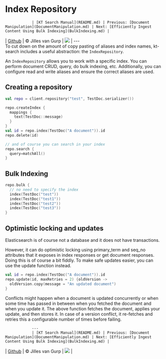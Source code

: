 # Index Repository 

                | [KT Search Manual](README.md) | Previous: [Document Manipulation](DocumentManipulation.md) | Next: [Efficiently Ingest Content Using Bulk Indexing](BulkIndexing.md) |
| [Github](https://github.com/jillesvangurp/kt-search) | &copy; Jilles van Gurp | [![](https://jitpack.io/v/jillesvangurp/kt-search.svg)](https://jitpack.io/#jillesvangurp/kt-search) |
                ---                
                To cut down on the amount of copy pasting of aliases and index names, kt-search includes 
a useful abstraction: the `IndexRepository`.

An `IndexRepository` allows you to work with a specific index. You can perform document CRUD, query,
do bulk indexing, etc. Additionally, you can configure read and write aliases and ensure the correct
aliases are used.

## Creating a repository

```kotlin
val repo = client.repository("test", TestDoc.serializer())

repo.createIndex {
  mappings {
    text(TestDoc::message)
  }
}
val id = repo.index(TestDoc("A document")).id
repo.delete(id)

// and of course you can search in your index
repo.search {
  query=matchAll()
}
```

## Bulk Indexing

```kotlin
repo.bulk {
  // no need to specify the index
  index(TestDoc("test"))
  index(TestDoc("test1"))
  index(TestDoc("test2"))
  index(TestDoc("test3"))
}
```

## Optimistic locking and updates

Elasticsearch is of course not a database and it does not have transactions.

However, it can do optimistic locking using primary_term and seq_no attributes that it exposes in 
index responses or get document responses. Doing this is of course a bit fiddly. To make safe updates
easier, you can use the update function instead.

```kotlin
val id = repo.index(TestDoc("A document")).id
repo.update(id, maxRetries = 2) {oldVersion ->
  oldVersion.copy(message = "An updated document")
}
```

Conflicts might happen when a document is updated concurrently or when some time has 
passed in between when you fetched the document and when you update it. The above function 
fetches the document, applies your update, and then stores it. In case of a version conflict,
it re-fetches and retries this a configurable number of times before failing.            


                ---
                | [KT Search Manual](README.md) | Previous: [Document Manipulation](DocumentManipulation.md) | Next: [Efficiently Ingest Content Using Bulk Indexing](BulkIndexing.md) |
| [Github](https://github.com/jillesvangurp/kt-search) | &copy; Jilles van Gurp | [![](https://jitpack.io/v/jillesvangurp/kt-search.svg)](https://jitpack.io/#jillesvangurp/kt-search) |